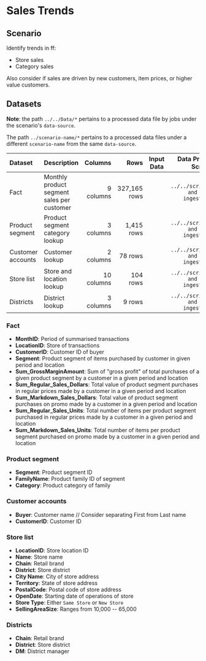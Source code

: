 # Sales Trends

## Scenario

Identify trends in ff:

* Store sales
* Category sales

Also consider if sales are driven by new customers, item prices, or higher value customers.

## Datasets

**Note**: the path `../../Data/*` pertains to a processed data file by jobs under the scenario's `data-source`.

The path `../scenario-name/*` pertains to a processed data files under a different `scenario-name` from the same `data-source`.

| Dataset | Description | Columns | Rows | Input Data | Data Processing Scripts | csv Data File | xlsx Data File | R Data File |
|:--|:--|--:|--:|:-:|:-:|:--|:--|:--|
| Fact | Monthly product segment sales per customer | 9 columns | 327,165 rows |  | `../../script01_parse and clean ingest.ipynb` | [`../../Data/data03_Monthly product segment sales per customer.csv`](https://drive.google.com/open?id=1sb4AFDguHUIuLZoaMk4c8t4iwyHo-1GI) |  | [`../../Data/data01_fixed trans and ref.RData`](https://drive.google.com/open?id=10EHYug56KdZTF8hZBgRZYUfMPFL8zxi-) |
| Product segment | Product segment category lookup | 3 columns | 1,415 rows |  | `../../script01_parse and clean ingest.ipynb` |  | [`../../Data/data04_cleaned lookup.xlsx`](https://drive.google.com/open?id=1M0OQJMP57I4rQFwHlZij0PqJJuGvgi0g) | [`../../Data/data01_fixed trans and ref.RData`](https://drive.google.com/open?id=10EHYug56KdZTF8hZBgRZYUfMPFL8zxi-) |
| Customer accounts | Customer lookup | 2 columns | 78 rows |  | `../../script01_parse and clean ingest.ipynb` |  | [`../../Data/data04_cleaned lookup.xlsx`](https://drive.google.com/open?id=1M0OQJMP57I4rQFwHlZij0PqJJuGvgi0g) | [`../../Data/data01_fixed trans and ref.RData`](https://drive.google.com/open?id=10EHYug56KdZTF8hZBgRZYUfMPFL8zxi-) |
| Store list | Store and location lookup | 10 columns | 104 rows |  | `../../script01_parse and clean ingest.ipynb` |  | [`../../Data/data04_cleaned lookup.xlsx`](https://drive.google.com/open?id=1M0OQJMP57I4rQFwHlZij0PqJJuGvgi0g) | [`../../Data/data02_fixed loc ref.RData`](https://drive.google.com/open?id=1HjjP3PddrXlhkChGMSP3lou7hD2IFc98) |
| Districts | District lookup | 3 columns | 9 rows |  | `../../script01_parse and clean ingest.ipynb` |  | [`../../Data/data04_cleaned lookup.xlsx`](https://drive.google.com/open?id=1M0OQJMP57I4rQFwHlZij0PqJJuGvgi0g) | [`../../Data/data02_fixed loc ref.RData`](https://drive.google.com/open?id=1HjjP3PddrXlhkChGMSP3lou7hD2IFc98) |

### Fact

* __MonthID__: Period of summarised transactions
* __LocationID__: Store of transactions
* __CustomerID__: Customer ID of buyer
* __Segment__: Product segment of items purchased by customer in given period and location
* __Sum_GrossMarginAmount__: Sum of "gross profit" of total purchases of a given product segment by a customer in a given period and location
* __Sum_Regular_Sales_Dollars__: Total value of product segment purchases in regular prices made by a customer in a given period and location
* __Sum_Markdown_Sales_Dollars__: Total value of product segment purchases on promo made by a customer in a given period and location
* __Sum_Regular_Sales_Units__: Total number of items per product segment purchased in regular prices made by a customer in a given period and location
* __Sum_Markdown_Sales_Units__: Total number of items per product segment purchased on promo made by a customer in a given period and location

### Product segment

* __Segment__: Product segment ID
* __FamilyName__: Product family ID of segment
* __Category__: Product category of family

### Customer accounts

* __Buyer__: Customer name // Consider separating First from Last name
* __CustomerID__: Customer ID

### Store list

* __LocationID__: Store location ID
* __Name__: Store name
* __Chain__: Retail brand
* __District__: Store district
* __City Name__: City of store address
* __Territory__: State of store address
* __PostalCode__: Postal code of store address
* __OpenDate__: Starting date of operations of store
* __Store Type__: Either `Same Store` or `New Store`
* __SellingAreaSize__: Ranges from 10,000 -- 65,000

### Districts

* __Chain__: Retail brand
* __District__: Store district
* __DM__: District manager
